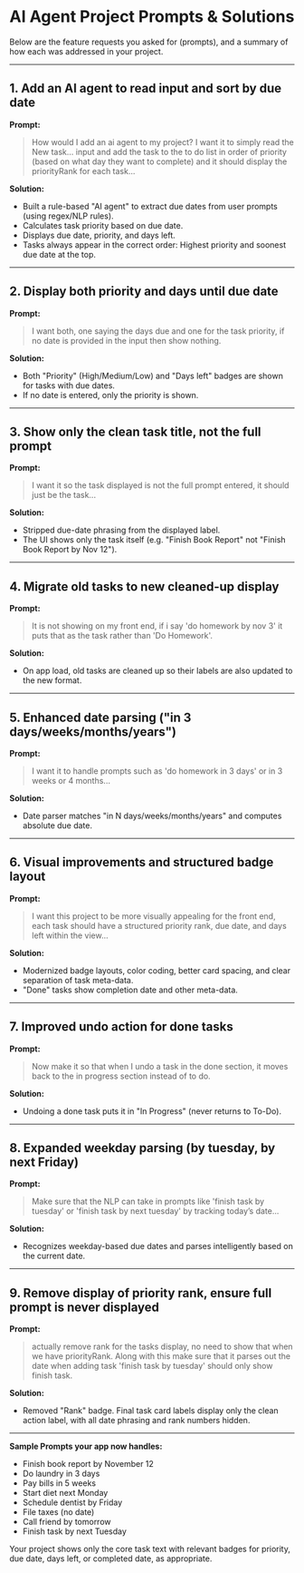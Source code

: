 # AI Agent Project Prompts & Solutions

Below are the feature requests you asked for (prompts), and a summary of how each was addressed in your project.

---

## 1. Add an AI agent to read input and sort by due date
**Prompt:**
> How would I add an ai agent to my project? I want it to simply read the New task... input and add the task to the to do list in order of priority (based on what day they want to complete) and it should display the priorityRank for each task...

**Solution:**
- Built a rule-based "AI agent" to extract due dates from user prompts (using regex/NLP rules).
- Calculates task priority based on due date.
- Displays due date, priority, and days left.
- Tasks always appear in the correct order: Highest priority and soonest due date at the top.

---

## 2. Display both priority and days until due date
**Prompt:**
> I want both, one saying the days due and one for the task priority, if no date is provided in the input then show nothing.

**Solution:**
- Both "Priority" (High/Medium/Low) and "Days left" badges are shown for tasks with due dates.
- If no date is entered, only the priority is shown.

---

## 3. Show only the clean task title, not the full prompt
**Prompt:**
> I want it so the task displayed is not the full prompt entered, it should just be the task...

**Solution:**
- Stripped due-date phrasing from the displayed label.
- The UI shows only the task itself (e.g. "Finish Book Report" not "Finish Book Report by Nov 12").

---

## 4. Migrate old tasks to new cleaned-up display
**Prompt:**
> It is not showing on my front end, if i say 'do homework by nov 3' it puts that as the task rather than 'Do Homework'.

**Solution:**
- On app load, old tasks are cleaned up so their labels are also updated to the new format.

---

## 5. Enhanced date parsing ("in 3 days/weeks/months/years")
**Prompt:**
> I want it to handle prompts such as 'do homework in 3 days' or in 3 weeks or 4 months...

**Solution:**
- Date parser matches "in N days/weeks/months/years" and computes absolute due date.

---

## 6. Visual improvements and structured badge layout
**Prompt:**
> I want this project to be more visually appealing for the front end, each task should have a structured priority rank, due date, and days left within the view...

**Solution:**
- Modernized badge layouts, color coding, better card spacing, and clear separation of task meta-data.
- "Done" tasks show completion date and other meta-data.

---

## 7. Improved undo action for done tasks
**Prompt:**
> Now make it so that when I undo a task in the done section, it moves back to the in progress section instead of to do.

**Solution:**
- Undoing a done task puts it in "In Progress" (never returns to To-Do).

---

## 8. Expanded weekday parsing (by tuesday, by next Friday)
**Prompt:**
> Make sure that the NLP can take in prompts like 'finish task by tuesday' or 'finish task by next tuesday' by tracking today’s date...

**Solution:**
- Recognizes weekday-based due dates and parses intelligently based on the current date.

---

## 9. Remove display of priority rank, ensure full prompt is never displayed
**Prompt:**
> actually remove rank for the tasks display, no need to show that when we have priorityRank. Along with this make sure that it parses out the date when adding task 'finish task by tuesday' should only show finish task.

**Solution:**
- Removed "Rank" badge. Final task card labels display only the clean action label, with all date phrasing and rank numbers hidden.

---

**Sample Prompts your app now handles:**
- Finish book report by November 12
- Do laundry in 3 days
- Pay bills in 5 weeks
- Start diet next Monday
- Schedule dentist by Friday
- File taxes (no date)
- Call friend by tomorrow
- Finish task by next Tuesday

Your project shows only the core task text with relevant badges for priority, due date, days left, or completed date, as appropriate.
